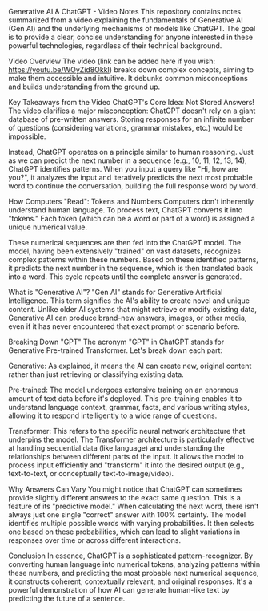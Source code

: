 Generative AI & ChatGPT - Video Notes
This repository contains notes summarized from a video explaining the fundamentals of Generative AI (Gen AI) and the underlying mechanisms of models like ChatGPT. The goal is to provide a clear, concise understanding for anyone interested in these powerful technologies, regardless of their technical background.

Video Overview
The video (link can be added here if you wish: https://youtu.be/WOyZid8OkkI) breaks down complex concepts, aiming to make them accessible and intuitive. It debunks common misconceptions and builds understanding from the ground up.

Key Takeaways from the Video
ChatGPT's Core Idea: Not Stored Answers!
The video clarifies a major misconception: ChatGPT doesn't rely on a giant database of pre-written answers. Storing responses for an infinite number of questions (considering variations, grammar mistakes, etc.) would be impossible.

Instead, ChatGPT operates on a principle similar to human reasoning. Just as we can predict the next number in a sequence (e.g., 10, 11, 12, 13, 14), ChatGPT identifies patterns. When you input a query like "Hi, how are you?", it analyzes the input and iteratively predicts the next most probable word to continue the conversation, building the full response word by word.

How Computers "Read": Tokens and Numbers
Computers don't inherently understand human language. To process text, ChatGPT converts it into "tokens." Each token (which can be a word or part of a word) is assigned a unique numerical value.

These numerical sequences are then fed into the ChatGPT model. The model, having been extensively "trained" on vast datasets, recognizes complex patterns within these numbers. Based on these identified patterns, it predicts the next number in the sequence, which is then translated back into a word. This cycle repeats until the complete answer is generated.

What is "Generative AI"?
"Gen AI" stands for Generative Artificial Intelligence. This term signifies the AI's ability to create novel and unique content. Unlike older AI systems that might retrieve or modify existing data, Generative AI can produce brand-new answers, images, or other media, even if it has never encountered that exact prompt or scenario before.

Breaking Down "GPT"
The acronym "GPT" in ChatGPT stands for Generative Pre-trained Transformer. Let's break down each part:

Generative: As explained, it means the AI can create new, original content rather than just retrieving or classifying existing data.

Pre-trained: The model undergoes extensive training on an enormous amount of text data before it's deployed. This pre-training enables it to understand language context, grammar, facts, and various writing styles, allowing it to respond intelligently to a wide range of questions.

Transformer: This refers to the specific neural network architecture that underpins the model. The Transformer architecture is particularly effective at handling sequential data (like language) and understanding the relationships between different parts of the input. It allows the model to process input efficiently and "transform" it into the desired output (e.g., text-to-text, or conceptually text-to-image/video).

Why Answers Can Vary
You might notice that ChatGPT can sometimes provide slightly different answers to the exact same question. This is a feature of its "predictive model." When calculating the next word, there isn't always just one single "correct" answer with 100% certainty. The model identifies multiple possible words with varying probabilities. It then selects one based on these probabilities, which can lead to slight variations in responses over time or across different interactions.

Conclusion
In essence, ChatGPT is a sophisticated pattern-recognizer. By converting human language into numerical tokens, analyzing patterns within these numbers, and predicting the most probable next numerical sequence, it constructs coherent, contextually relevant, and original responses. It's a powerful demonstration of how AI can generate human-like text by predicting the future of a sentence.
